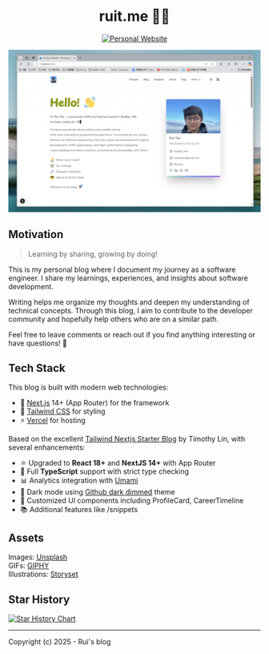 <h1 align="center">ruit.me 🧑‍💻</h1>

<div align="center">

[![Personal Website](https://img.shields.io/badge/Personal-Website-blue)](https://ruit.me)

</div>

![ruit.me @ #250a4c5 on Oct.13](public/static/images/image.png)

## Motivation

> Learning by sharing, growing by doing!

This is my personal blog where I document my journey as a software engineer. I share my learnings, experiences, and insights about software development.

Writing helps me organize my thoughts and deepen my understanding of technical concepts. Through this blog, I aim to contribute to the developer community and hopefully help others who are on a similar path.

Feel free to leave comments or reach out if you find anything interesting or have questions! 🍻

## Tech Stack

This blog is built with modern web technologies:

- 🚀 [Next.js](https://nextjs.org/) 14+ (App Router) for the framework
- 💨 [Tailwind CSS](https://tailwindcss.com/) for styling
- ⚡ [Vercel](https://vercel.com/) for hosting

Based on the excellent [Tailwind Nextjs Starter Blog](https://github.com/timlrxx/tailwind-nextjs-starter-blog) by Timothy Lin, with several enhancements:

- ⚛️ Upgraded to **React 18+** and **NextJS 14+** with App Router
- 🎯 Full **TypeScript** support with strict type checking
- 📊 Analytics integration with [Umami](https://umami.is/)
- 🌙 Dark mode using [Github dark dimmed](https://github.blog/changelog/2021-04-14-dark-and-dimmed-themes-are-now-generally-available/) theme
- 🎨 Customized UI components including ProfileCard, CareerTimeline
- 📚 Additional features like /snippets

## Assets

Images: [Unsplash](https://unsplash.com/)  
GIFs: [GIPHY](https://giphy.com/)  
Illustrations: [Storyset](https://storyset.com/)

## Star History

<a href="https://star-history.com/#skymore/ruit.me&Date">
 <picture>
   <source media="(prefers-color-scheme: dark)" srcset="https://api.star-history.com/svg?repos=skymore/ruit.me&type=Date&theme=dark" />
   <source media="(prefers-color-scheme: light)" srcset="https://api.star-history.com/svg?repos=skymore/ruit.me&type=Date" />
   <img alt="Star History Chart" src="https://api.star-history.com/svg?repos=skymore/ruit.me&type=Date" />
 </picture>
</a>

---

Copyright (c) 2025 - Rui's blog
